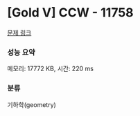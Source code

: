 # [Gold V] CCW - 11758 

[문제 링크](https://www.acmicpc.net/problem/11758) 

### 성능 요약

메모리: 17772 KB, 시간: 220 ms

### 분류

기하학(geometry)

